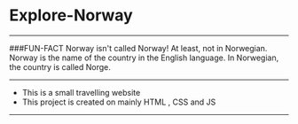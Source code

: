 ﻿# Explore-Norway
***
###FUN-FACT
Norway isn't called Norway!
At least, not in Norwegian. Norway is the name of the country in the English language. In Norwegian, the country is called Norge.
***
* This is a small travelling website
* This project is created on mainly HTML , CSS and JS
***

